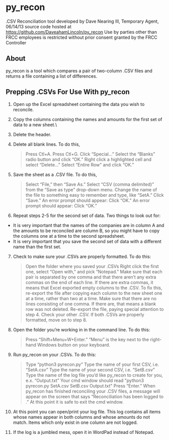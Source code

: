 py_recon
========

.CSV Reconciliation tool
developed by Dave Nearing III, Temporary Agent, 06/14/13
source code hosted at https://github.com/DaveahamLincoln/py_recon
Use by parties other than FRCC employees is restricted without prior consent granted by the FRCC Controller

About
--------
py_recon is a tool which compares a pair of two-column .CSV files and returns a file containing a list of differences.

Prepping .CSVs For Use With py_recon
--------
1. Open up the Excel spreadsheet containing the data you wish to reconcile.

2. Copy the columns containing the names and amounts for the first set of data to a new sheet.\

3. Delete the header.

4. Delete all blank lines.  To do this, 
    >Press Ctl+A.
    > Press Ctl+G.
	> Click “Special…”
	> Select the “Blanks” radio button and click “OK.”
	> Right click a highlighted cell and select “Delete…”
	> Select “Entire Row” and click “OK.”

5. Save the sheet as a .CSV file.  To do this, 
    > Select “File,” then “Save As.”
	> Select “CSV (comma delimited)” from the “Save as type” drop-down menu.
	> Change the name of the file to something easy to remember and type, like “SetA.”
	> Click “Save.”
	> An error prompt should appear:
 	> Click “OK.”
	> An error prompt should appear:
 	> Click “OK.”

6. Repeat steps 2-5 for the second set of data.  Two things to look out for:
* It is very important that the names of the companies are in column A and the amounts to be reconciled are column B, so you might have to copy the columns one at a time to the second spreadsheet.
* It is very important that you save the second set of data with a different name than the first set.

7. Check to make sure your .CSVs are properly formatted.  To do this:
	> Open the folder where you saved your .CSVs
	> Right click the first one, select “Open with,” and pick “Notepad.”
    > Make sure that each pair is separated by one comma and that there aren’t any extra commas 
      on the end of each line.  If there are extra commas, it means that Excel exported empty columns to the .CSV.  To fix this, re-export the file after copying each column to the new sheet one at a time, rather than two at a time.
    > Make sure that there are no lines consisting of one comma.  If there are, that means a blank row was not deleted.  Re-export the file, paying special attention to step 4.
    > Check your other .CSV.  If both .CSVs are properly formatted, move on to step 8.

8.  Open the folder you’re working in in the command line.  To do this:
    > Press “Shift+Menu+W+Enter.”  “Menu” is the key next to the right-hand Windows button on 
      your keyboard.

9. Run py_recon on your .CSVs.  To do this:
    > Type “python3 pyrecon.py”
	> Type the name of your first CSV, i.e. “SetA.csv”
	> Type the name of your second CSV, i.e. “SetB.csv”
	> Type the name of the log file you’d like py_recon to create for you, e.x. “Output.txt”
    > Your cmd window should read "python3 pyrecon.py SetA.csv SetB.csv Output.txt"
    > Press “Enter.”
    > When py_recon has finished reconciling your .CSV files, a message will appear on the screen that says “Reconciliation has been logged to <your log name>.”  At this point it is safe to exit the cmd window.

10. At this point you can open/print your log file.
    This log contains all items whose names appear in both columns and whose amounts do not match.   Items which only exist in one column are not logged.

11. If the log is a jumbled mess, open it in WordPad instead of Notepad.